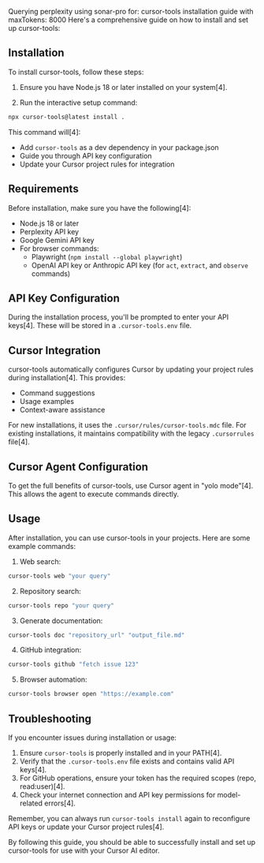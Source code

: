 Querying perplexity using sonar-pro for: cursor-tools installation guide with maxTokens: 8000
Here's a comprehensive guide on how to install and set up cursor-tools:

## Installation

To install cursor-tools, follow these steps:

1. Ensure you have Node.js 18 or later installed on your system[4].

2. Run the interactive setup command:

```bash
npx cursor-tools@latest install .
```

This command will[4]:
- Add `cursor-tools` as a dev dependency in your package.json
- Guide you through API key configuration
- Update your Cursor project rules for integration

## Requirements

Before installation, make sure you have the following[4]:

- Node.js 18 or later
- Perplexity API key
- Google Gemini API key
- For browser commands:
  - Playwright (`npm install --global playwright`)
  - OpenAI API key or Anthropic API key (for `act`, `extract`, and `observe` commands)

## API Key Configuration

During the installation process, you'll be prompted to enter your API keys[4]. These will be stored in a `.cursor-tools.env` file.

## Cursor Integration

cursor-tools automatically configures Cursor by updating your project rules during installation[4]. This provides:

- Command suggestions
- Usage examples
- Context-aware assistance

For new installations, it uses the `.cursor/rules/cursor-tools.mdc` file. For existing installations, it maintains compatibility with the legacy `.cursorrules` file[4].

## Cursor Agent Configuration

To get the full benefits of cursor-tools, use Cursor agent in "yolo mode"[4]. This allows the agent to execute commands directly.

## Usage

After installation, you can use cursor-tools in your projects. Here are some example commands:

1. Web search:
```bash
cursor-tools web "your query"
```

2. Repository search:
```bash
cursor-tools repo "your query"
```

3. Generate documentation:
```bash
cursor-tools doc "repository_url" "output_file.md"
```

4. GitHub integration:
```bash
cursor-tools github "fetch issue 123"
```

5. Browser automation:
```bash
cursor-tools browser open "https://example.com"
```

## Troubleshooting

If you encounter issues during installation or usage:

1. Ensure `cursor-tools` is properly installed and in your PATH[4].
2. Verify that the `.cursor-tools.env` file exists and contains valid API keys[4].
3. For GitHub operations, ensure your token has the required scopes (repo, read:user)[4].
4. Check your internet connection and API key permissions for model-related errors[4].

Remember, you can always run `cursor-tools install` again to reconfigure API keys or update your Cursor project rules[4].

By following this guide, you should be able to successfully install and set up cursor-tools for use with your Cursor AI editor.